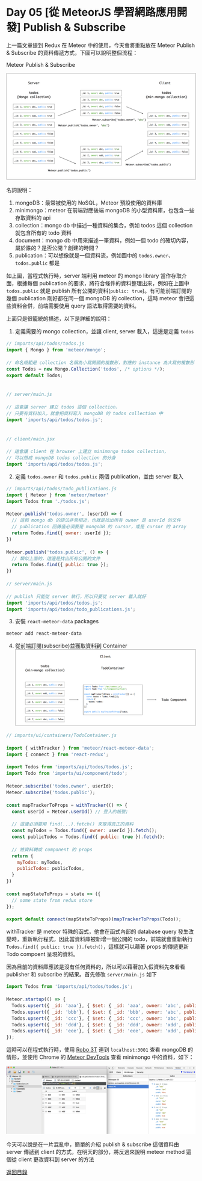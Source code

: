 # Day 05 [從 MeteorJS 學習網路應用開發] Publish & Subscribe

上一篇文章提到 Redux 在 Meteor 中的使用，今天會將重點放在 Meteor Publish & Subscribe 的資料傳遞方式，下圖可以說明整個流程：

Meteor Publish & Subscribe

![publish](../images/publish.png)

名詞說明：
1. mongoDB：最常被使用的 NoSQL，Meteor 預設使用的資料庫
2. minimongo：meteor 在前端對應後端 mongoDB 的小型資料庫，也包含一些存取資料的 api
3. collection：mongo db 中描述一種資料的集合，例如 todos 這個 collection 就包含所有的 todo 資料
4. document：mongo db 中用來描述一筆資料，例如一個 todo 的確切內容，屬於誰的？是否公開？創建的時間？
5. publication：可以想像就是一個資料流，例如圖中的 `todos.owner`、`todos.public` 都是

如上圖，當程式執行時，server 端利用 meteor 的 mongo library 當作存取介面，根據每個 publication 的要求，將符合條件的資料整理出來，例如在上圖中 `todos.public` 就是 publish 所有公開的資料(`public: true`)。有可能前端訂閱的幾個 publication 剛好都在同一個 mongoDB 的 collection，這時 meteor 會把這些資料合併，前端需要使用 query 語法取得需要的資料。

上面只是很籠統的描述，以下是詳細的說明：

1. 定義需要的 mongo collection，並讓 client, server 載入，這邊是定義 `todos`
```javascript
// imports/api/todos/todos.js
import { Mongo } from 'meteor/mongo';

// 命名規範是 collection 名稱為小寫開頭的複數形，對應的 instance 為大寫的複數形
const Todos = new Mongo.Collection('todos', /* options */);
export default Todos;


// server/main.js

// 這會讓 server 建立 todos 這個 collection，
// 只要有資料加入，就會把資料寫入 mongoDB 的 todos collection 中
import 'imports/api/todos/todos.js';


// client/main.jsx

// 這會讓 client 在 browser 上建立 minimongo todos collection，
// 可以想成 mongoDB todos collection 的分身
import 'imports/api/todos/todos.js';

```

2. 定義 `todos.owner` 和 `todos.public` 兩個 publication，並由 server 載入
```javascript
// imports/api/todos/todo_publications.js
import { Meteor } from 'meteor/meteor'
import Todos from './todos.js';

Meteor.publish('todos.owner', (userId) => {
  // 這和 mongo db 的語法非常相近，也就是找出所有 owner 是 userId 的文件
  // publication 回傳值必須要是 mongoDB 的 cursor，或是 cursor 的 array
  return Todos.find({ owner: userId });
})

Meteor.publish('todos.public', () => {
  // 類似上面的，這邊是找出所有公開的文件
  return Todos.find({ public: true });
})

// server/main.js

// publish 只能從 server 執行，所以只要從 server 載入就好
import 'imports/api/todos/todos.js';
import 'imports/api/todos/todo_publications.js';

```

3. 安裝 `react-meteor-data` packages
```bash
meteor add react-meteor-data
```

4. 從前端訂閱(subscribe)並獲取資料到 Container
![subscribe](../images/subscribe.png)
```javascript
// imports/ui/containers/TodoContainer.js

import { withTracker } from 'meteor/react-meteor-data';
import { connect } from 'react-redux';

import Todos from 'imports/api/todos/todos.js';
import Todo from 'imports/ui/component/todo';

Meteor.subscribe('todos.owner', userId);
Meteor.subscribe('todos.public');

const mapTrackerToProps = withTracker(() => {
  const userId = Meteor.userId() // 登入的帳號;
  
  // 這邊必須要用 find(...).fetch() 來取得真正的資料
  const myTodos = Todos.find({ owner: userId }).fetch();
  const publicTodos = Todos.find({ public: true }).fetch();
  
  // 將資料轉成 component 的 props
  return {
    myTodos: myTodos,
    publicTodos: publicTodos,
  }
})

const mapStateToProps = state => ({
  // some state from redux store
});

export default connect(mapStateToProps)(mapTrackerToProps(Todo));
```

withTracker 是 meteor 特殊的函式，他會在函式內部的 database query 發生改變時，重新執行程式，因此當資料庫被新增一個公開的 todo，前端就會重新執行 `Todos.find({ public: true }).fetch()`，這樣就可以藉著 props 的傳遞更新 Todo compoent 呈現的資料。

因為目前的資料庫應該是沒有任何資料的，所以可以藉著加入假資料先來看看 publisher 和 subscribe 的結果。首先修改 `server/main.js` 如下
```javascript
import Todos from 'imports/api/todos/todos.js';

Meteor.startup(() => {
  Todos.upsert({ _id: 'aaa'}, { $set: { _id: 'aaa', owner: 'abc', public: false }});
  Todos.upsert({ _id: 'bbb'}, { $set: { _id: 'bbb', owner: 'abc', public: false }});
  Todos.upsert({ _id: 'ccc'}, { $set: { _id: 'ccc', owner: 'abc', public: true }});
  Todos.upsert({ _id: 'ddd'}, { $set: { _id: 'ddd', owner: 'xdd', public: true }});
  Todos.upsert({ _id: 'eee'}, { $set: { _id: 'eee', owner: 'xdd', public: false }});
});
```

這時可以在程式執行時，使用 [Robo 3T](https://robomongo.org) 連到 `localhost:3001` 查看 mongoDB 的情形，並使用 Chrome 的 [Meteor DevTools](https://chrome.google.com/webstore/detail/meteor-devtools/ippapidnnboiophakmmhkdlchoccbgje) 查看 minimongo 中的資料，如下：

![minimongo](../images/minimongo.png)

今天可以說是在一片混亂中，簡單的介紹 publish & subscribe 這個資料由 server 傳遞到 client 的方式，在明天的部分，將反過來說明 meteor method 這個從 client 更改資料到 server 的方法

[返回目錄](../README.md)
